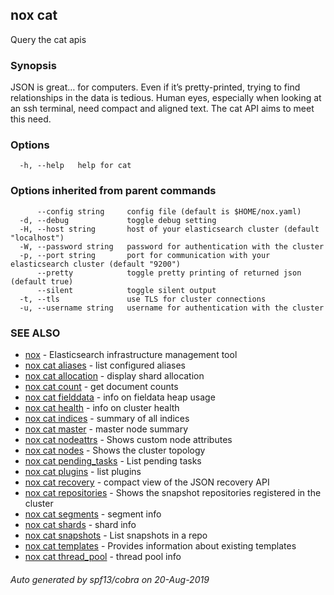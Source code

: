 ## nox cat

Query the cat apis

### Synopsis

JSON is great… for computers. Even if it’s pretty-printed,
trying to find relationships in the data is tedious. Human eyes,
especially when looking at an ssh terminal, need compact and aligned text.
The cat API aims to meet this need.

### Options

```
  -h, --help   help for cat
```

### Options inherited from parent commands

```
      --config string     config file (default is $HOME/nox.yaml)
  -d, --debug             toggle debug setting
  -H, --host string       host of your elasticsearch cluster (default "localhost")
  -W, --password string   password for authentication with the cluster
  -p, --port string       port for communication with your elasticsearch cluster (default "9200")
      --pretty            toggle pretty printing of returned json (default true)
      --silent            toggle silent output
  -t, --tls               use TLS for cluster connections
  -u, --username string   username for authentication with the cluster
```

### SEE ALSO

* [nox](nox.md)	 - Elasticsearch infrastructure management tool
* [nox cat aliases](nox_cat_aliases.md)	 - list configured aliases
* [nox cat allocation](nox_cat_allocation.md)	 - display shard allocation
* [nox cat count](nox_cat_count.md)	 - get document counts
* [nox cat fielddata](nox_cat_fielddata.md)	 - info on fieldata heap usage
* [nox cat health](nox_cat_health.md)	 - info on cluster health
* [nox cat indices](nox_cat_indices.md)	 - summary of all indices
* [nox cat master](nox_cat_master.md)	 - master node summary
* [nox cat nodeattrs](nox_cat_nodeattrs.md)	 - Shows custom node attributes
* [nox cat nodes](nox_cat_nodes.md)	 - Shows the cluster topology
* [nox cat pending_tasks](nox_cat_pending_tasks.md)	 - List pending tasks
* [nox cat plugins](nox_cat_plugins.md)	 - list plugins
* [nox cat recovery](nox_cat_recovery.md)	 - compact view of the JSON recovery API
* [nox cat repositories](nox_cat_repositories.md)	 - Shows the snapshot repositories registered in the cluster
* [nox cat segments](nox_cat_segments.md)	 - segment info
* [nox cat shards](nox_cat_shards.md)	 - shard info
* [nox cat snapshots](nox_cat_snapshots.md)	 - List snapshots in a repo
* [nox cat templates](nox_cat_templates.md)	 - Provides information about existing templates
* [nox cat thread_pool](nox_cat_thread_pool.md)	 - thread pool info

###### Auto generated by spf13/cobra on 20-Aug-2019
